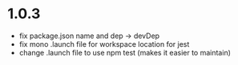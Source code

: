 # 1.0.3

* fix package.json name and dep -> devDep
* fix mono .launch file for workspace location for jest
* change .launch file to use npm test (makes it easier to maintain)